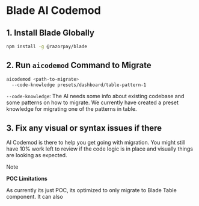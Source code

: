 # Blade AI Codemod

## 1. Install Blade Globally

```sh
npm install -g @razorpay/blade
```

## 2. Run `aicodemod` Command to Migrate

```sh
aicodemod <path-to-migrate>
  --code-knowledge presets/dashboard/table-pattern-1
```

`--code-knowledge`: The AI needs some info about existing codebase and some patterns on how to migrate. We currently have created a preset knowledge for migrating one of the patterns in table.

## 3. Fix any visual or syntax issues if there

AI Codemod is there to help you get going with migration. You might still have 10% work left to review if the code logic is in place and visually things are looking as expected.

> [!NOTE]
>
> **POC Limitations**
>
> As currently its just POC, its optimized to only migrate to Blade Table component. It can also

